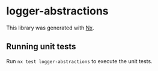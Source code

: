 # logger-abstractions

This library was generated with [Nx](https://nx.dev).

## Running unit tests

Run `nx test logger-abstractions` to execute the unit tests.
